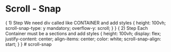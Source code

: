 # Scroll - Snap

{ 1) Step We need div called like CONTAINER and add styles {
height: 100vh;
scroll-snap-type: y mandatory;
overflow-y: scroll;
}
}
{ 2) Step Each Container must be a sections and add styles {
height: 100vh;
display: flex;
justify-content: center;
align-items: center;
color: white;
scroll-snap-align: start;
}
}
#   s c r o l l - s n a p  
 